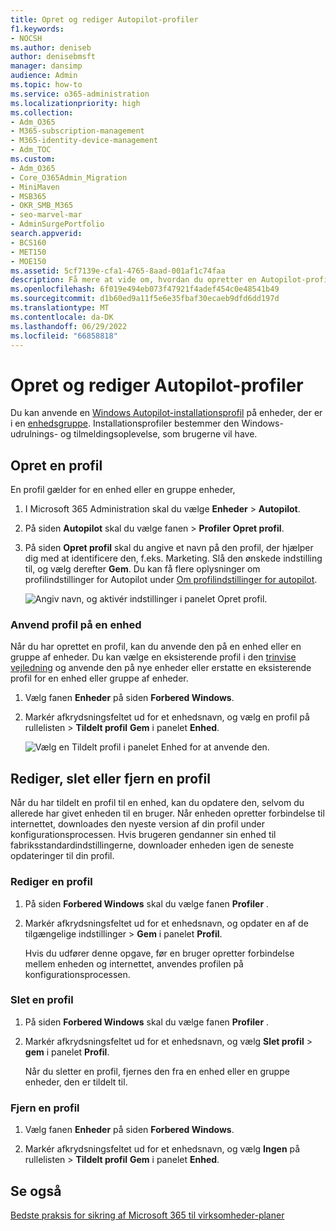 ```yaml
---
title: Opret og rediger Autopilot-profiler
f1.keywords:
- NOCSH
ms.author: deniseb
author: denisebmsft
manager: dansimp
audience: Admin
ms.topic: how-to
ms.service: o365-administration
ms.localizationpriority: high
ms.collection:
- Adm_O365
- M365-subscription-management
- M365-identity-device-management
- Adm_TOC
ms.custom:
- Adm_O365
- Core_O365Admin_Migration
- MiniMaven
- MSB365
- OKR_SMB_M365
- seo-marvel-mar
- AdminSurgePortfolio
search.appverid:
- BCS160
- MET150
- MOE150
ms.assetid: 5cf7139e-cfa1-4765-8aad-001af1c74faa
description: Få mere at vide om, hvordan du opretter en Autopilot-profil og anvender den på en enhed og redigerer eller sletter en profil eller fjerner en profil fra en enhed.
ms.openlocfilehash: 6f019e494eb073f47921f4adef454c0e48541b49
ms.sourcegitcommit: d1b60ed9a11f5e6e35fbaf30ecaeb9dfd6dd197d
ms.translationtype: MT
ms.contentlocale: da-DK
ms.lasthandoff: 06/29/2022
ms.locfileid: "66858818"
---
```

# <a name="create-and-edit-autopilot-profiles"></a>Opret og rediger Autopilot-profiler

Du kan anvende en [Windows Autopilot-installationsprofil](/mem/autopilot/profiles) på enheder, der er i en [enhedsgruppe](m365bp-device-groups-mdb.md). Installationsprofiler bestemmer den Windows-udrulnings- og tilmeldingsoplevelse, som brugerne vil have. 

## <a name="create-a-profile"></a>Opret en profil

En profil gælder for en enhed eller en gruppe enheder,
  
1. I Microsoft 365 Administration skal du vælge **Enheder** \> **Autopilot**.
  
2. På siden **Autopilot** skal du vælge fanen \> **Profiler** **Opret profil**.

3. På siden **Opret profil** skal du angive et navn på den profil, der hjælper dig med at identificere den, f.eks. Marketing. Slå den ønskede indstilling til, og vælg derefter **Gem**. Du kan få flere oplysninger om profilindstillinger for Autopilot under [Om profilindstillinger for autopilot](m365bp-Autopilot-profile-settings.md).

    ![Angiv navn, og aktivér indstillinger i panelet Opret profil.](./../media/63b5a00d-6a5d-48d0-9557-e7531e80702a.png)
  
### <a name="apply-profile-to-a-device"></a>Anvend profil på en enhed

Når du har oprettet en profil, kan du anvende den på en enhed eller en gruppe af enheder. Du kan vælge en eksisterende profil i den [trinvise vejledning](m365bp-add-Autopilot-devices-and-profile.md) og anvende den på nye enheder eller erstatte en eksisterende profil for en enhed eller gruppe af enheder.
  
1. Vælg fanen **Enheder** på siden **Forbered Windows**.

2. Markér afkrydsningsfeltet ud for et enhedsnavn, og vælg en profil på rullelisten \> **Tildelt profil** **Gem** i panelet **Enhed**.

    ![Vælg en Tildelt profil i panelet Enhed for at anvende den.](./../media/ed0ce33f-9241-4403-a5de-2dddffdc6fb9.png)
  
## <a name="edit-delete-or-remove-a-profile"></a>Rediger, slet eller fjern en profil

Når du har tildelt en profil til en enhed, kan du opdatere den, selvom du allerede har givet enheden til en bruger. Når enheden opretter forbindelse til internettet, downloades den nyeste version af din profil under konfigurationsprocessen. Hvis brugeren gendanner sin enhed til fabriksstandardindstillingerne, downloader enheden igen de seneste opdateringer til din profil.
  
### <a name="edit-a-profile"></a>Rediger en profil

1. På siden **Forbered Windows** skal du vælge fanen **Profiler** .

2. Markér afkrydsningsfeltet ud for et enhedsnavn, og opdater en af de tilgængelige indstillinger \> **Gem** i panelet **Profil**.

    Hvis du udfører denne opgave, før en bruger opretter forbindelse mellem enheden og internettet, anvendes profilen på konfigurationsprocessen.

### <a name="delete-a-profile"></a>Slet en profil

1. På siden **Forbered Windows** skal du vælge fanen **Profiler** .

2. Markér afkrydsningsfeltet ud for et enhedsnavn, og vælg **Slet profil** \> **gem** i panelet **Profil**.

    Når du sletter en profil, fjernes den fra en enhed eller en gruppe enheder, den er tildelt til.

### <a name="remove-a-profile"></a>Fjern en profil

1. Vælg fanen **Enheder** på siden **Forbered Windows**.

2. Markér afkrydsningsfeltet ud for et enhedsnavn, og vælg **Ingen** på rullelisten \> **Tildelt profil** **Gem** i panelet **Enhed**.

## <a name="see-also"></a>Se også

[Bedste praksis for sikring af Microsoft 365 til virksomheder-planer](../admin/security-and-compliance/secure-your-business-data.md)

